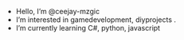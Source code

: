 -  Hello, I’m @ceejay-mzgic
-  I’m interested in gamedevelopment, diyprojects .
-  I’m currently learning C#, python, javascript

<!---
ceejay-mzgic/ceejay-mzgic is a ✨ special ✨ repository because its `README.md` (this file) appears on your GitHub profile.
You can click the Preview link to take a look at your changes.
--->
